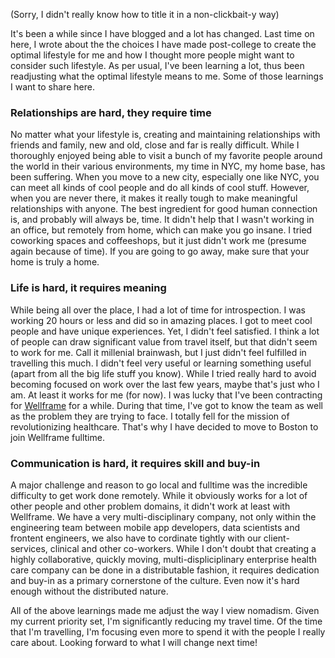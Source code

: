 (Sorry, I didn't really know how to title it in a non-clickbait-y way)

It's been a while since I have blogged and a lot has changed. Last time on here, I wrote about the the choices I have made post-college to create the optimal lifestyle for me and how I thought more people might want to consider such lifestyle. As per usual, I've been learning a lot, thus been readjusting what the optimal lifestyle means to me. Some of those learnings I want to share here.

### Relationships are hard, they require time

No matter what your lifestyle is, creating and maintaining relationships with friends and family, new and old, close and far is really difficult. While I thoroughly enjoyed being able to visit a bunch of my favorite people around the world in their various environments, my time in NYC, my home base, has been suffering. When you move to a new city, especially one like NYC, you can meet all kinds of cool people and do all kinds of cool stuff. However, when you are never there, it makes it really tough to make meaningful relationships with anyone. The best ingredient for good human connection is, and probably will always be, time. It didn't help that I wasn't working in an office, but remotely from home, which can make you go insane. I tried coworking spaces and coffeeshops, but it just didn't work me (presume again because of time). If you are going to go away, make sure that your home is truly a home.

### Life is hard, it requires meaning

While being all over the place, I had a lot of time for introspection. I was working 20 hours or less and did so in amazing places. I got to meet cool people and have unique experiences. Yet, I didn't feel satisfied. I think a lot of people can draw significant value from travel itself, but that didn't seem to work for me. Call it millenial brainwash, but I just didn't feel fulfilled in travelling this much. I didn't feel very useful or learning something useful (apart from all the big life stuff you know). While I tried really hard to avoid becoming focused on work over the last few years, maybe that's just who I am. At least it works for me (for now). I was lucky that I've been contracting for [Wellframe](http://www.wellframe.com) for a while. During that time, I've got to know the team as well as the problem they are trying to face. I totally fell for the mission of revolutionizing healthcare. That's why I have decided to move to Boston to join Wellframe fulltime.


### Communication is hard, it requires skill and buy-in

A major challenge and reason to go local and fulltime was the incredible difficulty to get work done remotely. While it obviously works for a lot of other people and other problem domains, it didn't work at least with Wellframe. We have a very multi-disciplinary company, not only within the engineering team between mobile app developers, data scientists and frontent engineers, we also have to cordinate tightly with our client-services, clinical and other co-workers. While I don't doubt that creating a highly collaborative, quickly moving, multi-displiciplinary enterprise health care company can be done in a distributable fashion, it requires dedication and buy-in as a primary cornerstone of the culture. Even now it's hard enough without the distributed nature.

All of the above learnings made me adjust the way I view nomadism. Given my current priority set, I'm significantly reducing my travel time. Of the time that I'm travelling, I'm focusing even more to spend it with the people I really care about. Looking forward to what I will change next time!
